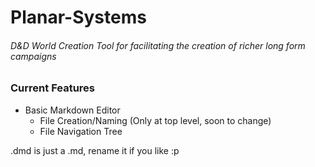 # Planar-Systems

###### D&D World Creation Tool for facilitating the creation of richer long form campaigns

### Current Features

- Basic Markdown Editor
  - File Creation/Naming (Only at top level, soon to change)
  - File Navigation Tree

.dmd is just a .md, rename it if you like :p
